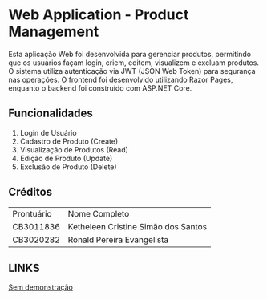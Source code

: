 # Web Application - Product Management
Esta aplicação Web foi desenvolvida para gerenciar produtos, permitindo que os usuários façam login, criem, editem, visualizem e excluam produtos. O sistema utiliza autenticação via JWT (JSON Web Token) para segurança nas operações. O frontend foi desenvolvido utilizando Razor Pages, enquanto o backend foi construído com ASP.NET Core.

## Funcionalidades
<ol>
  <li>
    Login de Usuário
  </li>
  <li>
    Cadastro de Produto (Create)
  </li>
  <li>
    Visualização de Produtos (Read)
  </li>
  <li>
    Edição de Produto (Update)
  </li>
  <li>
    Exclusão de Produto (Delete)
  </li>
</ol>

## Créditos
<table>
  <tr>
    <td>
      Prontuário
    </td>
    <td>
      Nome Completo
    </td>
  </tr>
  <tr>
    <td>
      CB3011836
    </td>
    <td>
      Ketheleen Cristine Simão dos Santos
    </td>
  </tr>
  <tr>
    <td>
      CB3020282
    </td>
    <td>
      Ronald Pereira Evangelista
    </td>
  </tr>
</table>

## LINKS
<p><a href="" target="_blank">Sem demonstração</a></p>
